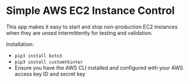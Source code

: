 # Simple AWS EC2 Instance Control

This app makes it easy to start and stop non-production EC2 instances when they are unsed intermittently for testing and validation. 

Installation:
- `pip3 install boto3`
- `pip3 install customtkinter`
- Ensure you have the AWS CLI installed and configured with your AWS access key ID and secret key

